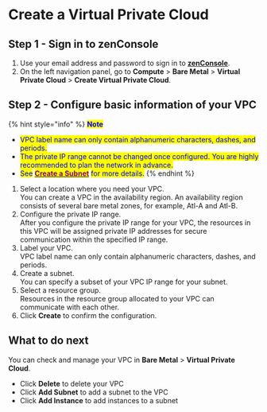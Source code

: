 # Create a Virtual Private Cloud

## **Step 1 - Sign in to zenConsole**

1. Use your email address and password to sign in to [**zenConsole**](https://console.zenlayer.com/dashboard).
2. On the left navigation panel, go to **Compute** > **Bare Metal** > **Virtual Private Cloud** > **Create Virtual Private Cloud**.

## **Step 2 - Configure basic information of your VPC**

{% hint style="info" %}
<mark style="color:blue;">**Note**</mark>

* <mark style="color:blue;">VPC label name can only contain alphanumeric characters, dashes, and periods.</mark>
* <mark style="color:blue;">The private IP range cannot be changed once configured. You are highly recommended to plan the network in advance.</mark>
* <mark style="color:blue;">See</mark> [<mark style="color:purple;">**Create a Subnet**</mark>](create-a-subnet.md) <mark style="color:blue;">for more details.</mark>
{% endhint %}

1. Select a location where you need your VPC.\
   You can create a VPC in the availability region. An availability region consists of several bare metal zones, for example, Atl-A and Atl-B.
2. Configure the private IP range.\
   After you configure the private IP range for your VPC, the resources in this VPC will be assigned private IP addresses for secure communication within the specified IP range.
3. Label your VPC.\
   VPC label name can only contain alphanumeric characters, dashes, and periods.
4. Create a subnet.\
   You can specify a subset of your VPC IP range for your subnet.
5. Select a resource group.\
   Resources in the resource group allocated to your VPC can communicate with each other.
6. Click **Create** to confirm the configuration.

## **What to do next**

You can check and manage your VPC in **Bare Metal** > **Virtual Private Cloud**.&#x20;

* Click **Delete** to delete your VPC
* Click **Add Subnet** to add a subnet to the VPC
* Click **Add Instance** to add instances to a subnet

